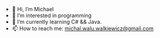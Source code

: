 - 👋 Hi, I’m Michael
- 👀 I’m interested in programming
- 🌱 I’m currently learning C# && Java.
- 📫 How to reach me: michal.walu.walkiewicz@gmail.com

<!---
WaluPL/WaluPL is a ✨ special ✨ repository because its `README.md` (this file) appears on your GitHub profile.
You can click the Preview link to take a look at your changes.
--->
